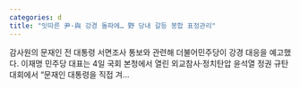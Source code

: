 ```yaml
---
categories: d
title: "잇따른 尹·與 강경 돌파에… 野 당내 갈등 봉합 표정관리"
---
```

감사원의 문재인 전 대통령 서면조사 통보와 관련해 더불어민주당이 강경 대응을 예고했다. 이재명 민주당 대표는 4일 국회 본청에서 열린 외교참사·정치탄압 윤석열 정권 규탄대회에서 “문재인 대통령을 직접 겨...